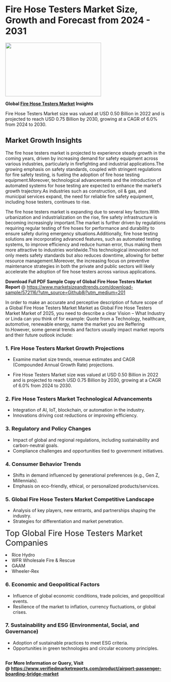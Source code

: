 <H1>Fire Hose Testers Market Size, Growth and Forecast from 2024 - 2031</H1><img class="aligncenter size-medium wp-image-584254" src="https://thirdeyenews.in/wp-content/uploads/2024/09/Global-Market-Research-300x168.jpeg" alt="" width="300" height="168" /><p><strong>Global&nbsp;<a href="https://www.marketsizeandtrends.com/download-sample/572116/?utm_source=Github8j?utm_medium=201">Fire Hose Testers Market</a> Insights</strong></p><p>Fire Hose Testers Market size was valued at USD 0.50 Billion in 2022 and is projected to reach USD 0.75 Billion by 2030, growing at a CAGR of 6.0% from 2024 to 2030.</p><p><h2>Market Growth Insights</h2> <p>The fire hose testers market is projected to experience steady growth in the coming years, driven by increasing demand for safety equipment across various industries, particularly in firefighting and industrial applications.The growing emphasis on safety standards, coupled with stringent regulations for fire safety testing, is fueling the adoption of fire hose testing equipment.Moreover, technological advancements and the introduction of automated systems for hose testing are expected to enhance the market’s growth trajectory.As industries such as construction, oil & gas, and municipal services expand, the need for reliable fire safety equipment, including hose testers, continues to rise.</p> <p>The fire hose testers market is expanding due to several key factors.With urbanization and industrialization on the rise, fire safety infrastructure is becoming increasingly important.The market is further driven by regulations requiring regular testing of fire hoses for performance and durability to ensure safety during emergency situations.Additionally, fire hose testing solutions are incorporating advanced features, such as automated testing systems, to improve efficiency and reduce human error, thus making them more attractive to industries worldwide.This technological innovation not only meets safety standards but also reduces downtime, allowing for better resource management.Moreover, the increasing focus on preventive maintenance strategies in both the private and public sectors will likely accelerate the adoption of fire hose testers across various applications.<p><span class=""><strong>Download Full PDF Sample Copy of Global Fire Hose Testers Market Report</strong> @ <a href="https://www.marketsizeandtrends.com/download-sample/572116/?utm_source=Github8j?utm_medium=201" target="_blank">https://www.marketsizeandtrends.com/download-sample/572116/?utm_source=Github8j?utm_medium=201</a></span></p><p>In order to make an accurate and perceptive description of future scope of a Global&nbsp;Fire Hose Testers Market Market as Global&nbsp;Fire Hose Testers Market Market of 2025, you need to describe a clear Vision &ndash; What Industry or Linda can you think of for example: Quote from a Technology, healthcare, automotive, renewable energy, name the market you are Reffering to.However, some general trends and factors usually impact market reports and their future outlook include:</p><h3>1.&nbsp;<strong>Fire Hose Testers Market Growth Projections</strong></h3><ul><li>Examine market size trends, revenue estimates and CAGR (Compounded Annual Growth Rate) projections.</li><li><p>Fire Hose Testers Market size was valued at USD 0.50 Billion in 2022 and is projected to reach USD 0.75 Billion by 2030, growing at a CAGR of 6.0% from 2024 to 2030.</p></li></ul><h3>2.&nbsp;<strong>Fire Hose Testers Market Technological Advancements</strong></h3><ul><li>Integration of AI, IoT, blockchain, or automation in the industry.</li><li>Innovations driving cost reductions or improving efficiency.</li></ul><h3>3.&nbsp;<strong>Regulatory and Policy Changes</strong></h3><ul><li>Impact of global and regional regulations, including sustainability and carbon-neutral goals.</li><li>Compliance challenges and opportunities tied to government initiatives.</li></ul><h3>4.&nbsp;<strong>Consumer Behavior Trends</strong></h3><ul><li>Shifts in demand influenced by generational preferences (e.g., Gen Z, Millennials).</li><li>Emphasis on eco-friendly, ethical, or personalized products/services.</li></ul><h3>5.&nbsp;<strong>Global Fire Hose Testers Market Competitive Landscape</strong></h3><ul><li>Analysis of key players, new entrants, and partnerships shaping the industry.</li><li>Strategies for differentiation and market penetration.</li></ul><p data-pm-slice="1 1 []"><span style="color: inherit; font-family: inherit; font-size: 25px;">Top Global Fire Hose Testers Market Companies</span></p><div class="" data-test-id=""><p><li>Rice Hydro</li><li> WFR Wholesale Fire & Rescue</li><li> GAAM</li><li> Wheeler-Rex</li></p></div><h3>6.&nbsp;<strong>Economic and Geopolitical Factors</strong></h3><ul><li>Influence of global economic conditions, trade policies, and geopolitical events.</li><li>Resilience of the market to inflation, currency fluctuations, or global crises.</li></ul><h3>7.&nbsp;<strong>Sustainability and ESG (Environmental, Social, and Governance)</strong></h3><ul><li>Adoption of sustainable practices to meet ESG criteria.</li><li>Opportunities in green technologies and circular economy principles.</li></ul><h2><strong style="font-size: 14px;">For More Information or Query, Visit @&nbsp;</strong><a style="background-color: #ffffff; font-size: 14px;" href="https://www.marketsizeandtrends.com/report/fire-hose-testers-market/" target="_blank">https://www.verifiedmarketreports.com/product/airport-passenger-boarding-bridge-market</a></h2>